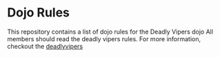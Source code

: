 Dojo Rules
==========

This repository contains a list of dojo rules for the Deadly Vipers dojo
All members should read the deadly vipers rules.
For more information, checkout the [deadlyvipers](https://github.com/deadlyvipers)



